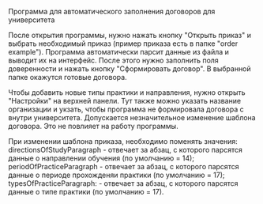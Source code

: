 Программа для автоматического заполнения договоров для университета

После открытия программы, нужно нажать кнопку "Открыть приказ" и выбрать необходимый приказ (пример приказа есть в папке "order example").
Программа автоматически парсит данные из файла и выводит их на интерфейс. После этого нужно заполнить поля доверенности и нажать кнопку "Сформировать договор". В выбранной папке окажутся готовые договора. 

Чтобы добавить новые типы практики и направления, нужно открыть "Настройки" на верхней панели. Тут также можно указать название организации и укзать, чтобы программа не формировала договора с внутри университета. 
Допускается незначительное изменение шаблона договора. Это не повлияет на работу программы.

При изменении шаблона приказа, необходимо поменять значения:
directionsOfStudyParagraph - отвечает за абзац, с которого парсятся данные о направлении обучения (по умолчанию = 14);
periodOfPracticeParagraph - отвечает за абзац, с которого парсятся данные о периоде прохожденяи практики (по умолчанию = 17);
typesOfPracticeParagraph:  - отвечает за абзац, с которого парсятся данные о типе практики (по умолчанию = 17).
